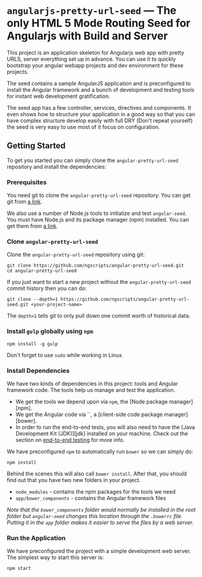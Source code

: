 # `angularjs-pretty-url-seed` — The only HTML 5 Mode Routing Seed for Angularjs with Build and Server

This project is an application skeleton for Angularjs web app with pretty URLS, server everything set up in advance.
 You can use it to quickly bootstrap your angular webapp projects and dev environment for these projects.

The seed contains a sample AngularJS application and is preconfigured to install the Angular
framework and a bunch of development and testing tools for instant web development gratification.

The seed app has a few controller, services, directives and components. It even shows how to structure your application
in a good way so that you can have complex structure develop easily with full DRY (Don't repeat yourself)
the seed is very easy to use most of it focus on configuration.


## Getting Started

To get you started you can simply clone the `angular-pretty-url-seed` repository and install the dependencies:

### Prerequisites

You need git to clone the `angular-pretty-url-seed` repository. You can get git from [a link](https://github.com/ngscripts/angular-pretty-url-seed).

We also use a number of Node.js tools to initialize and test `angular-seed`. You must have Node.js
and its package manager (npm) installed. You can get them from [a link](https://github.com/ngscripts/angular-pretty-url-seed).

### Clone `angular-pretty-url-seed`

Clone the `angular-pretty-url-seed` repository using git:

```
git clone https://github.com/ngscripts/angular-pretty-url-seed.git
cd angular-pretty-url-seed
```

If you just want to start a new project without the `angular-pretty-url-seed` commit history then you can do:

```
git clone --depth=1 https://github.com/ngscripts/angular-pretty-url-seed.git <your-project-name>
```

The `depth=1` tells git to only pull down one commit worth of historical data.

### Install `gulp` globally using `npm`

```
npm install -g gulp
```
Don't forget to use `sudo` while working in Linux. 

### Install Dependencies

We have two kinds of dependencies in this project: tools and Angular framework code. The tools help
us manage and test the application.

* We get the tools we depend upon via `npm`, the [Node package manager][npm].
* We get the Angular code via ``, a [client-side code package manager][bower].
* In order to run the end-to-end tests, you will also need to have the
  [Java Development Kit (JDK)][jdk] installed on your machine. Check out the section on
  [end-to-end testing](#e2e-testing) for more info.

We have preconfigured `npm` to automatically run `bower` so we can simply do:

```
npm install
```

Behind the scenes this will also call `bower install`. After that, you should find out that you have
two new folders in your project.

* `node_modules` - contains the npm packages for the tools we need
* `app/bower_components` - contains the Angular framework files

*Note that the `bower_components` folder would normally be installed in the root folder but
`angular-seed` changes this location through the `.bowerrc` file. Putting it in the `app` folder
makes it easier to serve the files by a web server.*

### Run the Application

We have preconfigured the project with a simple development web server. The simplest way to start
this server is:

```
npm start
```
